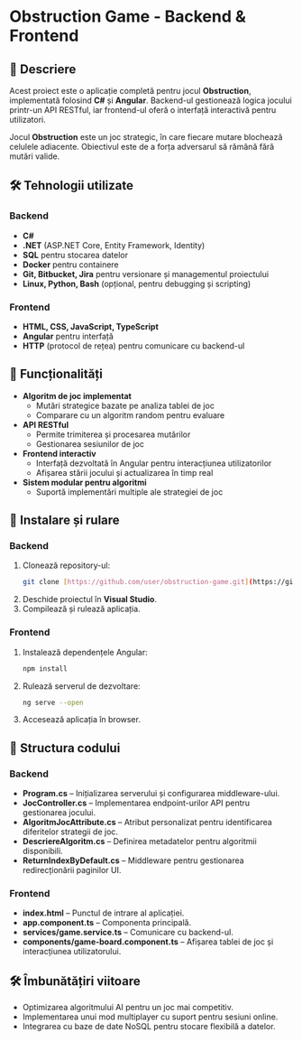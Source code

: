 # Obstruction Game - Backend & Frontend

## 📌 Descriere
Acest proiect este o aplicație completă pentru jocul **Obstruction**, implementată folosind **C#** și **Angular**. Backend-ul gestionează logica jocului printr-un API RESTful, iar frontend-ul oferă o interfață interactivă pentru utilizatori.

Jocul **Obstruction** este un joc strategic, în care fiecare mutare blochează celulele adiacente. Obiectivul este de a forța adversarul să rămână fără mutări valide.

## 🛠️ Tehnologii utilizate
### Backend
- **C#**
- **.NET** (ASP.NET Core, Entity Framework, Identity)
- **SQL** pentru stocarea datelor
- **Docker** pentru containere
- **Git, Bitbucket, Jira** pentru versionare și managementul proiectului
- **Linux, Python, Bash** (opțional, pentru debugging și scripting)

### Frontend
- **HTML, CSS, JavaScript, TypeScript**
- **Angular** pentru interfață
- **HTTP** (protocol de rețea) pentru comunicare cu backend-ul

## 🔧 Funcționalități
- **Algoritm de joc implementat**
  - Mutări strategice bazate pe analiza tablei de joc
  - Comparare cu un algoritm random pentru evaluare
- **API RESTful**
  - Permite trimiterea și procesarea mutărilor
  - Gestionarea sesiunilor de joc
- **Frontend interactiv**
  - Interfață dezvoltată în Angular pentru interacțiunea utilizatorilor
  - Afișarea stării jocului și actualizarea în timp real
- **Sistem modular pentru algoritmi**
  - Suportă implementări multiple ale strategiei de joc
  
## 🚀 Instalare și rulare
### Backend
1. Clonează repository-ul:
   ```sh
   git clone [https://github.com/user/obstruction-game.git](https://github.com/zahandiana/OBSTRUCTION-GAME-PROJECT)
   ```
2. Deschide proiectul în **Visual Studio**.
3. Compilează și rulează aplicația.

### Frontend

1. Instalează dependențele Angular:
   ```sh
   npm install
   ```
3. Rulează serverul de dezvoltare:
   ```sh
   ng serve --open
   ```
4. Accesează aplicația în browser.

## 📂 Structura codului
### Backend
- **Program.cs** – Inițializarea serverului și configurarea middleware-ului.
- **JocController.cs** – Implementarea endpoint-urilor API pentru gestionarea jocului.
- **AlgoritmJocAttribute.cs** – Atribut personalizat pentru identificarea diferitelor strategii de joc.
- **DescriereAlgoritm.cs** – Definirea metadatelor pentru algoritmii disponibili.
- **ReturnIndexByDefault.cs** – Middleware pentru gestionarea redirecționării paginilor UI.

### Frontend
- **index.html** – Punctul de intrare al aplicației.
- **app.component.ts** – Componenta principală.
- **services/game.service.ts** – Comunicare cu backend-ul.
- **components/game-board.component.ts** – Afișarea tablei de joc și interacțiunea utilizatorului.

## 🛠️ Îmbunătățiri viitoare
- Optimizarea algoritmului AI pentru un joc mai competitiv.
- Implementarea unui mod multiplayer cu suport pentru sesiuni online.
- Integrarea cu baze de date NoSQL pentru stocare flexibilă a datelor.
